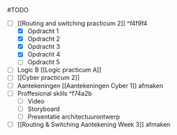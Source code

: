 #TODO
- [ ] [[Routing and switching practicum 2]]  ^f4f9f4
	- [x] Opdracht 1
	- [x] Opdracht 2
	- [x] Opdracht 3
	- [x] Opdracht 4
	- [ ] Opdracht 5

- [ ] Logic B [[Logic practicum A]]
- [ ] [[Cyber practicum 2]] 
- [ ] Aantekeningen [[Aantekeningen Cyber 1]]  afmaken
- [ ] Proffesional skills ^f74a2b
	- [ ] Video
	- [ ] Storyboard
	- [ ] Presentatie architectuurontwerp
- [ ] [[Routing & Switching Aantekening Week 3]]  afmaken